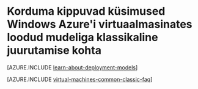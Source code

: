 <properties
    pageTitle="Korduma kippuvad küsimused klassikaline vms | Microsoft Azure'i"
    description="Alt leiate vastused mõnda levinud küsimustele Windows Azure'i virtuaalmasinates loodud klassikaline juurutamise mudel."
    services="virtual-machines-windows"
    documentationCenter=""
    authors="cynthn"
    manager="timlt"
    editor=""
    tags="azure-service-management"/>

<tags
    ms.service="virtual-machines-windows"
    ms.workload="infrastructure-services"
    ms.tgt_pltfrm="vm-windows"
    ms.devlang="na"
    ms.topic="article"
    ms.date="07/28/2016"
    ms.author="cynthn"/>

# <a name="frequently-asked-question-about-azure-windows-virtual-machines-created-with-the-classic-deployment-model"></a>Korduma kippuvad küsimused Windows Azure'i virtuaalmasinates loodud mudeliga klassikaline juurutamise kohta

[AZURE.INCLUDE [learn-about-deployment-models](../../includes/learn-about-deployment-models-classic-include.md)]

[AZURE.INCLUDE [virtual-machines-common-classic-faq](../../includes/virtual-machines-common-classic-faq.md)]
